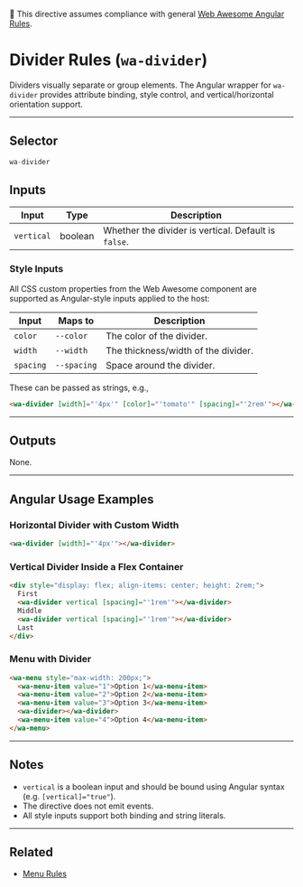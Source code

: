 📌 This directive assumes compliance with general [Web Awesome Angular Rules](../../../RULES.md).

# Divider Rules (`wa-divider`)

Dividers visually separate or group elements. The Angular wrapper for `wa-divider` provides attribute binding, style control, and vertical/horizontal orientation support.

---

## Selector

```ts
wa-divider
```

## Inputs

| Input      | Type    | Description                                          |
| ---------- | ------- | ---------------------------------------------------- |
| `vertical` | boolean | Whether the divider is vertical. Default is `false`. |

### Style Inputs

All CSS custom properties from the Web Awesome component are supported as Angular-style inputs applied to the host:

| Input     | Maps to     | Description                         |
| --------- | ----------- | ----------------------------------- |
| `color`   | `--color`   | The color of the divider.           |
| `width`   | `--width`   | The thickness/width of the divider. |
| `spacing` | `--spacing` | Space around the divider.           |

These can be passed as strings, e.g.,

```html
<wa-divider [width]="'4px'" [color]="'tomato'" [spacing]="'2rem'"></wa-divider>
```

---

## Outputs

None.

---

## Angular Usage Examples

### Horizontal Divider with Custom Width

```html
<wa-divider [width]="'4px'"></wa-divider>
```

### Vertical Divider Inside a Flex Container

```html
<div style="display: flex; align-items: center; height: 2rem;">
  First
  <wa-divider vertical [spacing]="'1rem'"></wa-divider>
  Middle
  <wa-divider vertical [spacing]="'1rem'"></wa-divider>
  Last
</div>
```

### Menu with Divider

```html
<wa-menu style="max-width: 200px;">
  <wa-menu-item value="1">Option 1</wa-menu-item>
  <wa-menu-item value="2">Option 2</wa-menu-item>
  <wa-menu-item value="3">Option 3</wa-menu-item>
  <wa-divider></wa-divider>
  <wa-menu-item value="4">Option 4</wa-menu-item>
</wa-menu>
```

---

## Notes

* `vertical` is a boolean input and should be bound using Angular syntax (e.g. `[vertical]="true"`).
* The directive does not emit events.
* All style inputs support both binding and string literals.

---

## Related

* [Menu Rules](../menu/menu.rules.md)
